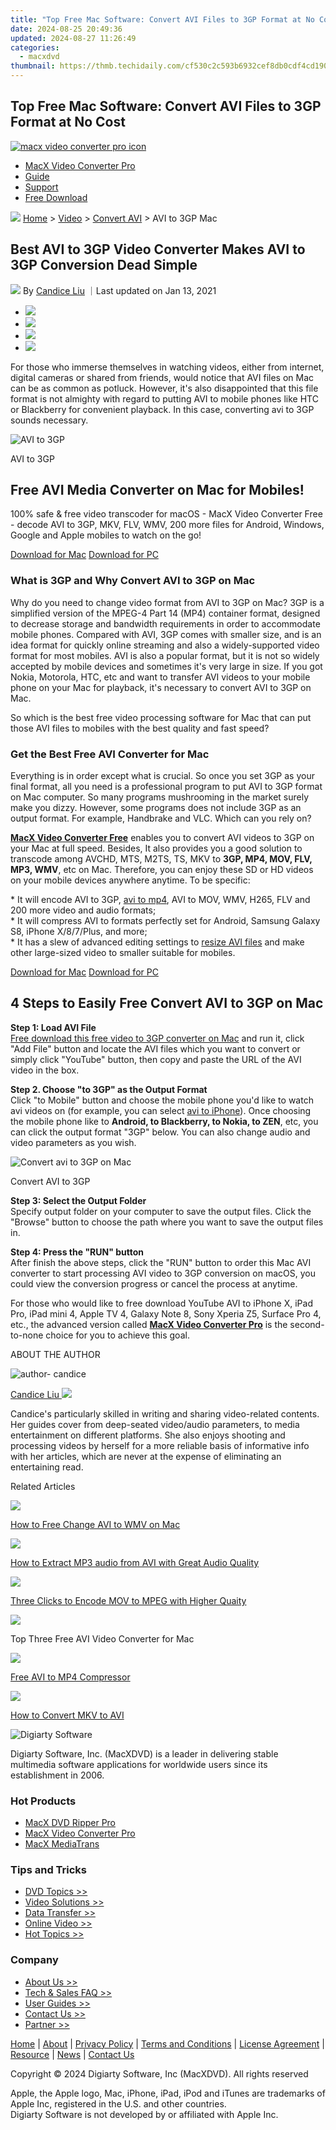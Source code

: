 ```yaml
---
title: "Top Free Mac Software: Convert AVI Files to 3GP Format at No Cost"
date: 2024-08-25 20:49:36
updated: 2024-08-27 11:26:49
categories:
  - macxdvd
thumbnail: https://thmb.techidaily.com/cf530c2c593b6932cef8db0cdf4cd19063a18ed96567f34da25c1f69a7f2e22f.jpg
---
```


## Top Free Mac Software: Convert AVI Files to 3GP Format at No Cost

[![macx video converter pro icon](https://www.macxdvd.com/mac-dvd-video-converter-how-to/../image-style/new-seo/icon11.png)](https://tools.techidaily.com/macxdvd/products/)

* [MacX Video Converter Pro](https://tools.techidaily.com/macxdvd/products/)
* [Guide](https://tools.techidaily.com/macxdvd/products/)
* [Support](https://tools.techidaily.com/macxdvd/products/)
* [Free Download](https://tools.techidaily.com/macxdvd/products/)



![](https://www.macxdvd.com/mac-dvd-video-converter-how-to/../image-style/new-seo/icon7.png) [Home](https://tools.techidaily.com/macxdvd/products/) \> [Video](https://tools.techidaily.com/macxdvd/products/) \> [Convert AVI](https://tools.techidaily.com/macxdvd/products/) \> AVI to 3GP Mac

## Best AVI to 3GP Video Converter Makes AVI to 3GP Conversion Dead Simple



![](https://www.macxdvd.com/mac-dvd-video-converter-how-to/../image-style/new-seo/icon6.png) By [Candice Liu](https://tools.techidaily.com/macxdvd/products/) ｜Last updated on Jan 13, 2021

* [![](https://www.macxdvd.com/mac-dvd-video-converter-how-to/../image-style/new-seo/share-fa.jpg)](https://www.facebook.com/sharer/sharer.php?u=https://www.macxdvd.com/mac-dvd-video-converter-how-to/convert-avi-to-3gp-mac.htm)
* [![](https://www.macxdvd.com/mac-dvd-video-converter-how-to/../image-style/new-seo/share-tw.jpg)](https://twitter.com/intent/tweet?url=https://www.macxdvd.com/mac-dvd-video-converter-how-to/convert-avi-to-3gp-mac.htm&text=)
* [![](https://www.macxdvd.com/mac-dvd-video-converter-how-to/../image-style/new-seo/share-go.jpg)](https://pinterest.com/pin/create/button/?url=https://www.macxdvd.com/mac-dvd-video-converter-how-to/convert-avi-to-3gp-mac.htm&media=&description=)
* [![](https://www.macxdvd.com/mac-dvd-video-converter-how-to/../image-style/new-seo/share-in.jpg)](https://www.linkedin.com/shareArticle?mini=true&url=https://www.macxdvd.com/mac-dvd-video-converter-how-to/convert-avi-to-3gp-mac.htm&title=&summary=&source=)

For those who immerse themselves in watching videos, either from internet, digital cameras or shared from friends, would notice that AVI files on Mac can be as common as potluck. However, it's also disappointed that this file format is not almighty with regard to putting AVI to mobile phones like HTC or Blackberry for convenient playback. In this case, converting avi to 3GP sounds necessary.

![AVI to 3GP](https://www.macxdvd.com/mac-dvd-video-converter-how-to/article-image/avi-3gp.png) 

AVI to 3GP

## Free AVI Media Converter on Mac for Mobiles!

100% safe & free video transcoder for macOS - MacX Video Converter Free \- decode AVI to 3GP, MKV, FLV, WMV, 200 more files for Android, Windows, Google and Apple mobiles to watch on the go!

[Download for Mac](https://tools.techidaily.com/macxdvd/products/) [Download for PC](https://tools.techidaily.com/macxdvd/products/) 

### What is 3GP and Why Convert AVI to 3GP on Mac

Why do you need to change video format from AVI to 3GP on Mac? 3GP is a simplified version of the MPEG-4 Part 14 (MP4) container format, designed to decrease storage and bandwidth requirements in order to accommodate mobile phones. Compared with AVI, 3GP comes with smaller size, and is an idea format for quickly online streaming and also a widely-supported video format for most mobiles. AVI is also a popular format, but it is not so widely accepted by mobile devices and sometimes it's very large in size. If you got Nokia, Motorola, HTC, etc and want to transfer AVI videos to your mobile phone on your Mac for playback, it's necessary to convert AVI to 3GP on Mac.

So which is the best free video processing software for Mac that can put those AVI files to mobiles with the best quality and fast speed?

### Get the Best Free AVI Converter for Mac

Everything is in order except what is crucial. So once you set 3GP as your final format, all you need is a professional program to put AVI to 3GP format on Mac computer. So many programs mushrooming in the market surely make you dizzy. However, some programs does not include 3GP as an output format. For example, Handbrake and VLC. Which can you rely on?

[**MacX Video Converter Free**](https://tools.techidaily.com/macxdvd/products/) enables you to convert AVI videos to 3GP on your Mac at full speed. Besides, It also provides you a good solution to transcode among AVCHD, MTS, M2TS, TS, MKV to **3GP, MP4, MOV, FLV, MP3, WMV**, etc on Mac. Therefore, you can enjoy these SD or HD videos on your mobile devices anywhere anytime. To be specific:

\* It will encode AVI to 3GP, [avi to mp4](https://tools.techidaily.com/macxdvd/products/), AVI to MOV, WMV, H265, FLV and 200 more video and audio formats;  
 \* It will compress AVI to formats perfectly set for Android, Samsung Galaxy S8, iPhone X/8/7/Plus, and more;  
 \* It has a slew of advanced editing settings to [resize AVI files](https://tools.techidaily.com/macxdvd/products/) and make other large-sized video to smaller suitable for mobiles. 

[Download for Mac](https://tools.techidaily.com/macxdvd/products/) [Download for PC](https://tools.techidaily.com/macxdvd/products/) 

## 4 Steps to Easily Free Convert AVI to 3GP on Mac

**Step 1: Load AVI File**   
[Free download this free video to 3GP converter on Mac](https://tools.techidaily.com/macxdvd/products/) and run it, click "Add File" button and locate the AVI files which you want to convert or simply click "YouTube" button, then copy and paste the URL of the AVI video in the box.

**Step 2\. Choose "to 3GP" as the Output Format**  
 Click "to Mobile" button and choose the mobile phone you'd like to watch avi videos on (for example, you can select [avi to iPhone](https://tools.techidaily.com/macxdvd/products/)). Once choosing the mobile phone like to **Android, to Blackberry, to Nokia, to ZEN**, etc, you can click the output format "3GP" below. You can also change audio and video parameters as you wish.

![Convert avi to 3GP on Mac](https://www.macxdvd.com/mac-dvd-video-converter-how-to/article-image/wz-mvcfe-3gp.jpg) 

Convert AVI to 3GP

**Step 3: Select the Output Folder**  
 Specify output folder on your computer to save the output files. Click the "Browse" button to choose the path where you want to save the output files in.

**Step 4: Press the "RUN" button**  
 After finish the above steps, click the "RUN" button to order this Mac AVI converter to start processing AVI video to 3GP conversion on macOS, you could view the conversion progress or cancel the process at anytime. 

For those who would like to free download YouTube AVI to iPhone X, iPad Pro, iPad mini 4, Apple TV 4, Galaxy Note 8, Sony Xperia Z5, Surface Pro 4, etc., the advanced version called [**MacX Video Converter Pro**](https://tools.techidaily.com/macxdvd/products/) is the second-to-none choice for you to achieve this goal.

ABOUT THE AUTHOR

![author- candice](https://www.macxdvd.com/mac-dvd-video-converter-how-to/../image-style/new-seo/candice.png) 

[Candice Liu ![](https://www.macxdvd.com/mac-dvd-video-converter-how-to/../image-style/new-seo/share-in1.jpg)](https://www.linkedin.com/in/candice-liu-444483a3/) 

Candice's particularly skilled in writing and sharing video-related contents. Her guides cover from deep-seated video/audio parameters, to media entertainment on different platforms. She also enjoys shooting and processing videos by herself for a more reliable basis of informative info with her articles, which are never at the expense of eliminating an entertaining read.



Related Articles

![](https://www.macxdvd.com/mac-dvd-video-converter-how-to/../image-style/new-seo/pic7.jpg)

[How to Free Change AVI to WMV on Mac](https://tools.techidaily.com/macxdvd/products/) 

![](https://www.macxdvd.com/mac-dvd-video-converter-how-to/../image-style/new-seo/pic6.jpg)

[How to Extract MP3 audio from AVI with Great Audio Quality](https://tools.techidaily.com/macxdvd/products/) 

![](https://www.macxdvd.com/mac-dvd-video-converter-how-to/../image-style/new-seo/pic5.jpg)

[Three Clicks to Encode MOV to MPEG with Higher Quaity](https://tools.techidaily.com/macxdvd/products/) 

![](https://www.macxdvd.com/mac-dvd-video-converter-how-to/../image-style/new-seo/pic4.jpg)

 Top Three Free AVI Video Converter for Mac

![](https://www.macxdvd.com/mac-dvd-video-converter-how-to/../image-style/new-seo/pic3.jpg)

[Free AVI to MP4 Compressor](https://tools.techidaily.com/macxdvd/products/) 

![](https://www.macxdvd.com/mac-dvd-video-converter-how-to/../image-style/new-seo/pic2.jpg)

[How to Convert MKV to AVI](https://tools.techidaily.com/macxdvd/products/) 



![Digiarty Software](https://www.macxdvd.com/mac-dvd-video-converter-how-to/../icon/logo.png) 

Digiarty Software, Inc. (MacXDVD) is a leader in delivering stable multimedia software applications for worldwide users since its establishment in 2006.

### Hot Products

* [MacX DVD Ripper Pro](https://tools.techidaily.com/macxdvd/products/)
* [MacX Video Converter Pro](https://tools.techidaily.com/macxdvd/products/)
* [MacX MediaTrans](https://tools.techidaily.com/macxdvd/products/)

### Tips and Tricks

* [DVD Topics >>](https://tools.techidaily.com/macxdvd/products/)
* [Video Solutions >>](https://tools.techidaily.com/macxdvd/products/)
* [Data Transfer >>](https://tools.techidaily.com/macxdvd/products/)
* [Online Video >>](https://tools.techidaily.com/macxdvd/products/)
* [Hot Topics >>](https://tools.techidaily.com/macxdvd/products/)

### Company

* [About Us >>](https://tools.techidaily.com/macxdvd/products/)
* [Tech & Sales FAQ >>](https://tools.techidaily.com/macxdvd/products/)
* [User Guides >>](https://tools.techidaily.com/macxdvd/products/)
* [Contact Us >>](https://tools.techidaily.com/macxdvd/products/)
* [Partner >>](https://tools.techidaily.com/macxdvd/products/)



[Home](https://tools.techidaily.com/macxdvd/products/) | [About](https://tools.techidaily.com/macxdvd/products/) | [Privacy Policy](https://tools.techidaily.com/macxdvd/products/) | [Terms and Conditions](https://tools.techidaily.com/macxdvd/products/) | [License Agreement](https://tools.techidaily.com/macxdvd/products/) | [Resource](https://tools.techidaily.com/macxdvd/products/) | [News](https://tools.techidaily.com/macxdvd/products/) | [Contact Us](https://tools.techidaily.com/macxdvd/products/)

Copyright © 2024 Digiarty Software, Inc (MacXDVD). All rights reserved

Apple, the Apple logo, Mac, iPhone, iPad, iPod and iTunes are trademarks of Apple Inc, registered in the U.S. and other countries.  
Digiarty Software is not developed by or affiliated with Apple Inc.

<ins class="adsbygoogle"
     style="display:block"
     data-ad-format="autorelaxed"
     data-ad-client="ca-pub-7571918770474297"
     data-ad-slot="1223367746"></ins>



<ins class="adsbygoogle"
     style="display:block"
     data-ad-client="ca-pub-7571918770474297"
     data-ad-slot="8358498916"
     data-ad-format="auto"
     data-full-width-responsive="true"></ins>
